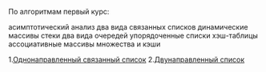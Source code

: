 
По алгоритмам первый курс:

 асимптотический анализ
 два вида связанных списков
 динамические массивы
 стеки
 два вида очередей
 упорядоченные списки
 хэш-таблицы
 ассоциативные массивы
 множества и кэши

1.[Однонаправленный связанный список](https://github.com/ittkirsan/Algoritm/tree/main/Linkedlist)
2.[Двунаправленный список](https://github.com/ittkirsan/Algoritm/tree/main/Linkedlist2)
